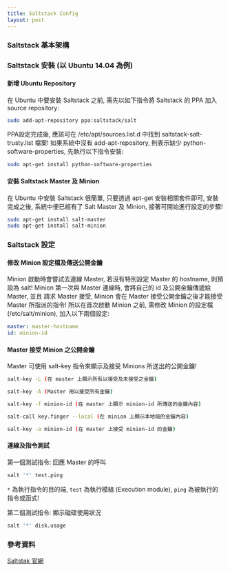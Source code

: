 ```yaml
---
title: Saltstack Config
layout: post
---
```


### Saltstack 基本架構

### Saltstack 安裝 (以 Ubuntu 14.04 為例)

#### 新增 Ubuntu Repository

在 Ubuntu 中要安裝 Saltstack 之前, 需先以如下指令將 Saltstack 的 PPA 加入 source repository:

```bash
sudo add-apt-repository ppa:saltstack/salt
```

PPA設定完成後, 應該可在 /etc/apt/sources.list.d 中找到 saltstack-salt-trusty.list 檔案! 如果系統中沒有 add-apt-repository, 則表示缺少 python-software-properties, 先執行以下指令安裝:

```bash
sudo apt-get install python-software-properties
```

#### 安裝 Saltstack Master 及 Minion

在 Ubuntu 中安裝 Saltstack 很簡單, 只要透過 apt-get 安裝相關套件即可, 安裝完成之後, 系統中便已經有了 Salt Master 及 Minion, 接著可開始進行設定的步驟!

```bash
sudo apt-get install salt-master
sudo apt-get install salt-minion
```

### Saltstack 設定

#### 修改 Minion 設定檔及傳送公開金鑰

Minion 啟動時會嘗試去連線 Master, 若沒有特別設定 Master 的 hostname, 則預設為 salt! Minion 第一次與 Master 連線時, 會將自己的 id 及公開金鑰傳遞給 Master, 並且 請求 Master 接受, Minion 會在 Master 接受公開金鑰之後才能接受 Master 所指派的指令!
所以在首次啟動 Minion 之前, 需修改 Minion 的設定檔 (/etc/salt/minion), 加入以下兩個設定:

```yaml
master: master-hostname
id: minion-id
```

#### Master 接受 Minion 之公開金鑰

Master 可使用 salt-key 指令來顯示及接受 Minions 所送出的公開金鑰!

```bash
salt-key -L (在 master 上顯示所有以接受及未接受之金鑰)
```

```bash
salt-key -A (Master 用以接受所有金鑰)
```

```bash
salt-key -f minion-id (在 master 上顯示 minion-id 所傳送的金鑰內容)
```

```bash
salt-call key.finger --local (在 minion 上顯示本地端的金鑰內容)
```

```bash
salt-key -a minion-id (在 master 上接受 minion-id 的金鑰)
```

#### 連線及指令測試

第一個測試指令: 回應 Master 的呼叫

```bash
salt '*' test.ping
```

`*` 為執行指令的目的端, `test` 為執行模組 (Execution module), `ping` 為被執行的指令或函式!

第二個測試指令: 顯示磁碟使用狀況

```bash
salt '*' disk.usage
```

### 參考資料

[Saltstak 官網](http://docs.saltstack.com)

